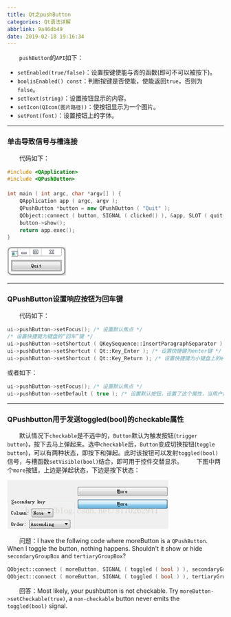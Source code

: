 ```yaml
---
title: Qt之pushButton
categories: Qt语法详解
abbrlink: 9a46db49
date: 2019-02-18 19:16:34
---
```


&emsp;&emsp;`pushButton`的`API`如下：<!--more-->

- `setEnabled(true/false)`：设置按键使能与否的函数(即可不可以被按下)。
- `boolisEnabled() const`：判断按键是否使能，使能返回`true`，否则为`false`。
- `setText(string)`：设置按钮显示的内容。
- `setIcon(QIcon(图片路径))`：使按钮显示为一个图片。
- `setFont(font)`：设置按钮上的字体。

---

### 单击导致信号与槽连接

&emsp;&emsp;代码如下：

``` cpp
#include <QApplication>
#include <QPushButton>
​
int main ( int argc, char *argv[] ) {
    QApplication app ( argc, argv );
    QPushButton *button = new QPushButton ( "Quit" );
    QObject::connect ( button, SIGNAL ( clicked() ), &app, SLOT ( quit() ) );
    button->show();
    return app.exec();
}
```

<img src="./Qt之pushButton/1.png">

---

### QPushButton设置响应按钮为回车键

&emsp;&emsp;代码如下：

``` cpp
ui->pushButton->setFocus(); /* 设置默认焦点 */
/* 设置快捷键为键盘的“回车”键 */
ui->pushButton->setShortcut ( QKeySequence::InsertParagraphSeparator );
ui->pushButton->setShortcut ( Qt::Key_Enter ); /* 设置快捷键为enter键 */
ui->pushButton->setShortcut ( Qt::Key_Return ); /* 设置快捷键为小键盘上的enter键 */
```

或者如下：

``` cpp
ui->pushButton->setFocus(); /* 设置默认焦点 */
ui->pushButton->setDefault ( true ); /* 设置默认按钮，设置了这个属性，当用户按下回车的时候，就会按下该按钮 */
```

---

### QPushbutton用于发送toggled(bool)的checkable属性

&emsp;&emsp;默认情况下`checkable`是不选中的，`Button`默认为触发按钮(`trigger button`)，按下去马上弹起来。选中`checkable`后，`Button`变成切换按钮(`toggle button`)，可以有两种状态，即按下和弹起。此时该按钮可以发射`toggled(bool)`信号，与槽函数`setVisible(bool)`结合，即可用于控件交替显示。
&emsp;&emsp;下图中两个`more`按钮，上边是弹起状态，下边是按下状态：

<img src="./Qt之pushButton/2.png">

&emsp;&emsp;问题：I have the follwing code where moreButton is a `QPushButton`. When I toggle the button, nothing happens. Shouldn't it show or hide `secondaryGroupBox` and `tertiaryGroupBox`?

``` cpp
QObject::connect ( moreButton, SIGNAL ( toggled ( bool ) ), secondaryGroupBox, SLOT ( setVisible ( bool ) ) );
QObject::connect ( moreButton, SIGNAL ( toggled ( bool ) ), tertiaryGroupBox, SLOT ( setVisible ( bool ) ) );
```

&emsp;&emsp;回答：Most likely, your pushbutton is not checkable. Try `moreButton->setCheckable(true)`, a `non-checkable` button never emits the `toggled(bool)` signal.